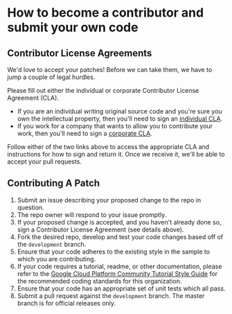 # How to become a contributor and submit your own code

## Contributor License Agreements

We'd love to accept your patches! Before we can take them, we
have to jump a couple of legal hurdles.

Please fill out either the individual or corporate Contributor License Agreement
(CLA).

  * If you are an individual writing original source code and you're sure you
    own the intellectual property, then you'll need to sign an
    [individual CLA](https://developers.google.com/open-source/cla/individual).
  * If you work for a company that wants to allow you to contribute your work,
    then you'll need to sign a
    [corporate CLA](https://developers.google.com/open-source/cla/corporate).

Follow either of the two links above to access the appropriate CLA and
instructions for how to sign and return it. Once we receive it, we'll be able to
accept your pull requests.

## Contributing A Patch

1. Submit an issue describing your proposed change to the repo in question.
1. The repo owner will respond to your issue promptly.
1. If your proposed change is accepted, and you haven't already done so, sign a
   Contributor License Agreement (see details above).
1. Fork the desired repo, develop and test your code changes based off of the `development` branch.
1. Ensure that your code adheres to the existing style in the sample to which
   you are contributing.
1. If your code requires a tutorial, readme, or other documentation, please refer to the
   [Google Cloud Platform Community Tutorial Style Guide](https://cloud.google.com/community/tutorials/styleguide) for the recommended coding standards for this organization.
1. Ensure that your code has an appropriate set of unit tests which all pass.
1. Submit a pull request against the `development` branch. The master branch is for official releases only.

